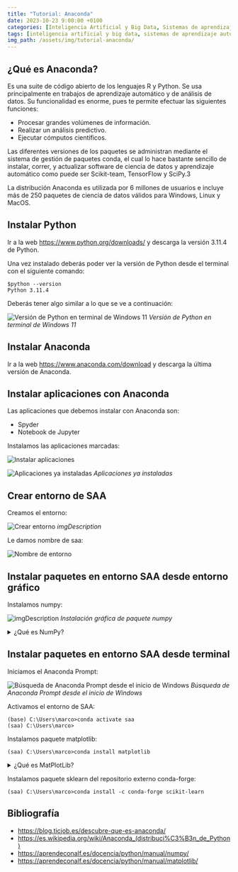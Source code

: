 ```yaml
---
title: "Tutorial: Anaconda"
date: 2023-10-23 9:00:00 +0100
categories: [Inteligencia Artificial y Big Data, Sistemas de aprendizaje automático]
tags: [inteligencia artificial y big data, sistemas de aprendizaje automático]
img_path: /assets/img/tutorial-anaconda/
---
```


## ¿Qué es Anaconda?

Es una suite de código abierto de los lenguajes R y Python. Se usa principalmente en trabajos de aprendizaje automático y de análisis de datos. Su funcionalidad es enorme, pues te permite efectuar las siguientes funciones:

- Procesar grandes volúmenes de información.
- Realizar un análisis predictivo.
- Ejecutar cómputos científicos.

Las diferentes versiones de los paquetes se administran mediante el sistema de gestión de paquetes conda, el cual lo hace bastante sencillo de instalar, correr, y actualizar software de ciencia de datos y aprendizaje automático como puede ser Scikit-team, TensorFlow y SciPy.3​

La distribución Anaconda es utilizada por 6 millones de usuarios e incluye más de 250 paquetes de ciencia de datos válidos para Windows, Linux y MacOS.

## Instalar Python

Ir a la web <https://www.python.org/downloads/> y descarga la versión 3.11.4 de Python.

Una vez instalado deberás poder ver la versión de Python desde el terminal con el siguiente comando:

```console
$python --version
Python 3.11.4
```

Deberás tener algo similar a lo que se ve a continuación:

![Versión de Python en terminal de Windows 11](terminalVersionPython.png)
_Versión de Python en terminal de Windows 11_

## Instalar Anaconda

Ir a la web <https://www.anaconda.com/download> y descarga la última versión de Anaconda.

## Instalar aplicaciones con Anaconda

Las aplicaciones que debemos instalar con Anaconda son:

- Spyder
- Notebook de Jupyter

Instalamos las aplicaciones marcadas:

![Instalar aplicaciones](instalarAplicaciones.png)

![Aplicaciones ya instaladas](aplicacionesInstaladas.png)
_Aplicaciones ya instaladas_

## Crear entorno de SAA

Creamos el entorno:

![Crear entorno](crearEntorno.png)
_imgDescription_

Le damos nombre de saa:

![Nombre de entorno](nombreDeEntorno.png)

## Instalar paquetes en entorno SAA desde entorno gráfico

Instalamos numpy:

![imgDescription](instalarPaqueteNumpy.png)
_Instalación gráfica de paquete numpy_

<details class="card mb-2">
  <summary class="card-header question">¿Qué es NumPy?</summary>
  <div class="card-body" markdown="1">

NumPy es una librería de Python especializada en el cálculo numérico y el análisis de datos, especialmente para un gran volumen de datos.

Incorpora una nueva clase de objetos llamados arrays que permite representar colecciones de datos de un mismo tipo en varias dimensiones, y funciones muy eficientes para su manipulación.

La ventaja de Numpy frente a las listas predefinidas en Python es que el procesamiento de los arrays se realiza mucho más rápido (hasta 50 veces más) que las listas, lo cual la hace ideal para el procesamiento de vectores y matrices de grandes dimensiones.

<!-- Comentario para que no se descuajeringue la cosa -->
  </div>
</details>

## Instalar paquetes en entorno SAA desde terminal

Iniciamos el Anaconda Prompt:

![Búsqueda de Anaconda Prompt desde el inicio de Windows](inicioAnacondaPrompt.png)
_Búsqueda de Anaconda Prompt desde el inicio de Windows_

Activamos el entorno de SAA:

```console
(base) C:\Users\marco>conda activate saa
(saa) C:\Users\marco>
```

Instalamos paquete matplotlib:

```console
(saa) C:\Users\marco>conda install matplotlib
```

<details class="card mb-2">
  <summary class="card-header question">¿Qué es MatPlotLib?</summary>
  <div class="card-body" markdown="1">

Matplotlib es una librería de Python especializada en la creación de gráficos en dos dimensiones. Permite crear y personalizar los tipos de gráficos más comunes.

<!-- Comentario para que no se descuajeringue la cosa -->
  </div>
</details>

Instalamos paquete sklearn del repositorio externo conda-forge:

```console
(saa) C:\Users\marco>conda install -c conda-forge scikit-learn
```

## Bibliografía

- <https://blog.ticjob.es/descubre-que-es-anaconda/>
- <https://es.wikipedia.org/wiki/Anaconda_(distribuci%C3%B3n_de_Python)>
- <https://aprendeconalf.es/docencia/python/manual/numpy/>
- <https://aprendeconalf.es/docencia/python/manual/matplotlib/>
